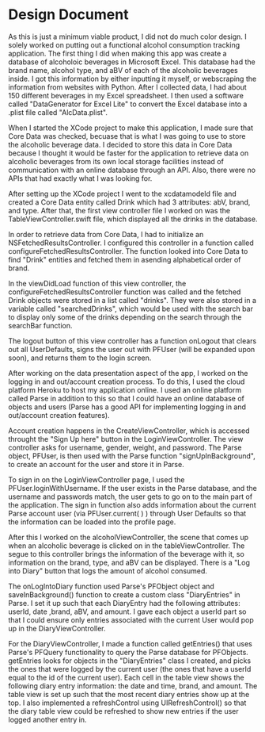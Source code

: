 #  Design Document

As this is just a minimum viable product, I did not do much color design. I solely worked on putting out a functional alcohol consumption tracking application. The first thing I did when making this app was create a database of alcoholoic beverages in Microsoft Excel. This database had the brand name, alcohol type, and aBV of each of the alcoholic beverages inside. I got this information by either inputting it myself, or webscraping the information from websites with Python. After I collected data, I had about 150 different beverages in my Excel spreadsheet. I then used a software called "DataGenerator for Excel Lite" to convert the Excel database into a  .plist file called "AlcData.plist".

When I started the XCode project to make this application, I made sure that Core Data was checked, becuase that is what I was going to use to store the alcoholic beverage data. I decided to store this data in Core Data because I thought it would be faster for the application to retrieve data on alcoholic beverages from its own local storage facilities instead of communication with an online database through an API. Also, there were no APIs that had exactly what I was looking for. 

After setting up the XCode project I went to the xcdatamodeld file and created a Core Data entity called Drink which had 3 attributes: abV, brand, and type. After that, the first view controller file I worked on was the  TableViewController.swift file, which displayed all the drinks in the database. 

In order to retrieve data from Core Data, I had to initialize an NSFetchedResultsController. I configured this controller in a function called configureFetchedResultsController. The function looked into Core Data to find "Drink" entities and fetched them in asending alphabetical order of brand.

In the viewDidLoad function of this view controller, the configureFetchedResultsController function was called and the fetched Drink objects were stored in a list called "drinks". They were also stored in a variable called "searchedDrinks", which would be used with the search bar to display only some of the drinks depending on the search through the searchBar function.

The logout button of this view controller has a function onLogout that clears out all UserDefaults, signs the user out with PFUser (will be expanded upon soon), and returns them to the login screen.

After working on the data presentation aspect of the app, I worked on the logging in and out/account creation process. To do this, I used the  cloud platform Heroku to host my application online. I used an online platform called Parse in addition to this so that I could have an online database of objects and users (Parse has a good API for implementing logging in and out/account creation features). 

Account creation happens in the CreateViewController, which is accessed throught the "Sign Up here" button in the LoginViewController. The view controller asks for username, gender, weight, and password. The Parse object, PFUser, is then used with the Parse function "signUpInBackground", to create an account for the user and store it in Parse. 

To sign in on the LoginViewController page, I used the PFUser.loginWithUsername. If the user exists in the Parse database, and the username and passwords match, the user gets to go on to the main part of the application. The sign in function also adds information about the current Parse account user (via PFUser.current( ) ) through User Defaults so that the information can be loaded into the profile page.

After this I worked on the alcoholViewController, the scene that comes up when an alcoholic beverage is clicked on in the tableViewController. The segue to this controller brings the information of the beverage with it, so information on the brand, type, and aBV can be displayed. There is a "Log into Diary" button that logs the amount of alcohol consumed. 

The onLogIntoDiary function used Parse's PFObject object and saveInBackground() function to create a custom class "DiaryEntries" in Parse. I set it up such that each DiaryEntry had the following attributes: userId, date ,brand, aBV, and amount. I gave each object a userId part so that I could ensure only entries associated with the current User would pop up in the DiaryViewController. 

For the DiaryViewController, I made a function called getEntries() that uses Parse's PFQuery functionality to query the Parse database for PFObjects. getEntries looks for objects in the "DiaryEntries" class I created, and picks the ones that were logged by the current user (the ones that have a userId equal to the id of the current user). Each cell in the table view shows the following diary entry information: the date and time, brand, and amount. The table view is set up such that the most recent diary entries show up at the top. I also implemented a refreshControl using UIRefreshControl() so that the diary table view could be refreshed to show new entries if the user logged another entry in.

